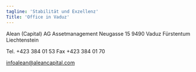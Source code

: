 ```yaml
---
tagline: 'Stabilität und Exzellenz'
Title: 'Office in Vaduz'
---
```

Alean (Capital) AG
Assetmanagement
Neugasse 15
9490 Vaduz
Fürstentum Liechtenstein

Tel. +423 384 01 53
Fax +423 384 01 70

infoalean@aleancapital.com

